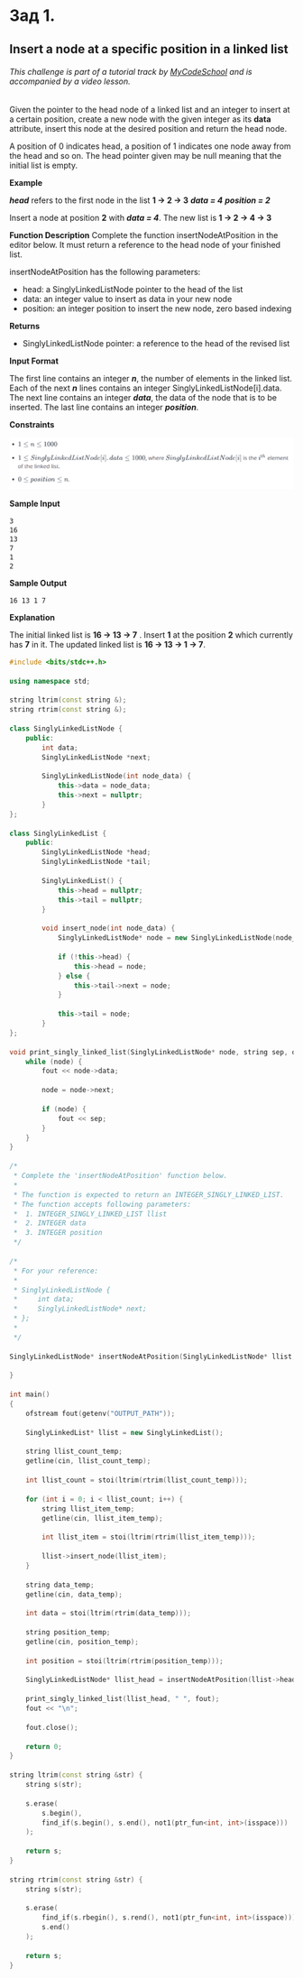 # Зад 1.

## Insert a node at a specific position in a linked list

###### *This challenge is part of a tutorial track by [MyCodeSchool](https://www.youtube.com/user/mycodeschool) and is accompanied by a video lesson.*

Given the pointer to the head node of a linked list and an integer to insert at a certain position, create a new node with the given integer as its **data** attribute, insert this node at the desired position and return the head node.

A position of 0 indicates head, a position of 1 indicates one node away from the head and so on. The head pointer given may be null meaning that the initial list is empty.

**Example**

**_head_** refers to the first node in the list **1 -> 2 -> 3**
**_data = 4_**
**_position = 2_**

Insert a node at position **2** with **_data = 4_**. The new list is **1 -> 2 -> 4 -> 3**

**Function Description** Complete the function insertNodeAtPosition in the editor below. It must return a reference to the head node of your finished list.

insertNodeAtPosition has the following parameters:

- head: a SinglyLinkedListNode pointer to the head of the list
- data: an integer value to insert as data in your new node
- position: an integer position to insert the new node, zero based indexing

**Returns**

- SinglyLinkedListNode pointer: a reference to the head of the revised list

**Input Format**

The first line contains an integer **_n_**, the number of elements in the linked list.
Each of the next **_n_** lines contains an integer SinglyLinkedListNode[i].data.
The next line contains an integer **_data_**, the data of the node that is to be inserted.
The last line contains an integer **_position_**.

**Constraints**

![Formula1](../images/formula1.png)

**Sample Input**

```
3
16
13
7
1
2
```

**Sample Output**

```
16 13 1 7
```

**Explanation**

The initial linked list is **16 -> 13 -> 7** . Insert **1** at the position **2** which currently has **7** in it. The updated linked list is **16 -> 13 -> 1 -> 7**.

```c++
#include <bits/stdc++.h>

using namespace std;

string ltrim(const string &);
string rtrim(const string &);

class SinglyLinkedListNode {
    public:
        int data;
        SinglyLinkedListNode *next;

        SinglyLinkedListNode(int node_data) {
            this->data = node_data;
            this->next = nullptr;
        }
};

class SinglyLinkedList {
    public:
        SinglyLinkedListNode *head;
        SinglyLinkedListNode *tail;

        SinglyLinkedList() {
            this->head = nullptr;
            this->tail = nullptr;
        }

        void insert_node(int node_data) {
            SinglyLinkedListNode* node = new SinglyLinkedListNode(node_data);

            if (!this->head) {
                this->head = node;
            } else {
                this->tail->next = node;
            }

            this->tail = node;
        }
};

void print_singly_linked_list(SinglyLinkedListNode* node, string sep, ofstream& fout) {
    while (node) {
        fout << node->data;

        node = node->next;

        if (node) {
            fout << sep;
        }
    }
}

/*
 * Complete the 'insertNodeAtPosition' function below.
 *
 * The function is expected to return an INTEGER_SINGLY_LINKED_LIST.
 * The function accepts following parameters:
 *  1. INTEGER_SINGLY_LINKED_LIST llist
 *  2. INTEGER data
 *  3. INTEGER position
 */

/*
 * For your reference:
 *
 * SinglyLinkedListNode {
 *     int data;
 *     SinglyLinkedListNode* next;
 * };
 *
 */

SinglyLinkedListNode* insertNodeAtPosition(SinglyLinkedListNode* llist, int data, int position) {

}

int main()
{
    ofstream fout(getenv("OUTPUT_PATH"));

    SinglyLinkedList* llist = new SinglyLinkedList();

    string llist_count_temp;
    getline(cin, llist_count_temp);

    int llist_count = stoi(ltrim(rtrim(llist_count_temp)));

    for (int i = 0; i < llist_count; i++) {
        string llist_item_temp;
        getline(cin, llist_item_temp);

        int llist_item = stoi(ltrim(rtrim(llist_item_temp)));

        llist->insert_node(llist_item);
    }

    string data_temp;
    getline(cin, data_temp);

    int data = stoi(ltrim(rtrim(data_temp)));

    string position_temp;
    getline(cin, position_temp);

    int position = stoi(ltrim(rtrim(position_temp)));

    SinglyLinkedListNode* llist_head = insertNodeAtPosition(llist->head, data, position);

    print_singly_linked_list(llist_head, " ", fout);
    fout << "\n";

    fout.close();

    return 0;
}

string ltrim(const string &str) {
    string s(str);

    s.erase(
        s.begin(),
        find_if(s.begin(), s.end(), not1(ptr_fun<int, int>(isspace)))
    );

    return s;
}

string rtrim(const string &str) {
    string s(str);

    s.erase(
        find_if(s.rbegin(), s.rend(), not1(ptr_fun<int, int>(isspace))).base(),
        s.end()
    );

    return s;
}
```